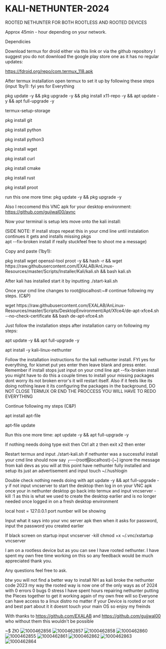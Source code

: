 # KALI-NETHUNTER-2024
ROOTED NETHUNTER FOR BOTH ROOTLESS AND ROOTED DEVICES

Approx 45min - hour depending on your network.

Dependicies

Download termux for droid either  via this link or via the github repository I suggest you do not download the google play store one as it has no regular updates:

 https://fdroid.org/repo/com.termux_118.apk

After termux installation open termux to set it up by following these steps (input 1by1): 
fyi yes for Everything

pkg update -y && pkg upgrade -y && pkg install x11-repo -y && apt update -y && apt full-upgrade -y 

termux-setup-storage 

pkg install git

pkg install python 

pkg install python3

pkg install wget 

pkg install curl

pkg install cmake

pkg install rust

pkg install proot

run this one more time:
pkg update -y && pkg upgrade -y

Also I reccomend this VNC apk for your desktop environment:
https://github.com/gujjwal00/avnc

Now your terminal is setup lets move onto the kali install:

(SIDE NOTE:
If install stops repeat this in your cmd line until instalation continues it gets and installs missing pkgs  
apt --fix-broken install 
if really stuckfeel free to shoot me a message)

Copy and paste (1by1):

pkg install wget openssl-tool proot -y && hash -r && wget https://<i></i>raw.githubusercontent.com/EXALAB/AnLinux-Resources/master/Scripts/Installer/Kali/kali.sh && bash kali.sh

After kali has installed start it by inputting 
./start-kali.sh

Once your cmd line changes to root@localhost:~# continue following my steps. (C&P)

wget https://<i></i>raw.githubusercontent.com/EXALAB/AnLinux-Resources/master/Scripts/DesktopEnvironment/Apt/Xfce4/de-apt-xfce4.sh --no-check-certificate && bash de-apt-xfce4.sh

Just follow the installation steps after installation carry on following my steps:

apt update -y && apt full-upgrade -y 

apt install -y kali-linux-nethunter 

Follow the installation instructions for the kali nethunter install. FYI yes for everything, for kismet put yes enter then leave blank and press enter. Remember if install stops just input on your cmd line 
apt --fix-broken install you might have to do this a couple times to install your missing packages dont worry its not broken error's it will restart itself. Also if it feels like its doing nothing leave it its configuring the packages in the background, DO NOT CLOSE TERMUX OR END THE PROCCESS YOU WILL HAVE TO REDO EVERYTHING 

Continue following my steps (C&P)

apt install apt-file

apt-file update

Run this one more time:
apt update -y && apt full-upgrade -y 

If nothing needs doing type exit then Ctrl alt z then exit x2 then enter

Restart termux and input ./start-kali.sh if nethunter was a successful install your cmd line should now say ┌──(root㉿localhost)-[~] ignore the message from kali devs as you will at this point have nethunter fully installed and setup its just an advertisement and input touch ~/.hushlogin 

Double check nothing needs doing with apt update -y && apt full-upgrade -y if not input vncserver to start the desktop then log in on your VNC apk once your in nethunter desktop go back into termux and input vncserver -kill :1 as this is what we used to create the desktop earlier and is no longer needed once logged in on a fresh desktop environment

local host = 127.0.0.1 port number will be showing 

Input what it says into your vnc server apk then when it asks for password, input the password you created earlier 

If black screen on startup input vncserver -kill
chmod +x ~/.vnc/xstartup 
vncserver 

I am on a rootless device but as you can see I have rooted nethunter. I have spent my own free time  working on this so any feedback would be much appreciated thank you.

Any questions feel free to ask.

btw you will not find a better way to install NH as kali broke the nethunter code 2023 my way the rooted way is now one of the only ways as of 2024 with 0 errors 0 bugs 0 stress I have spent hours repairing nethunter putting the Pieces together to get it working again of my own free will so Everyone can have access to a linux  distro no matter if your Device is rooted or not and best part about it it doesnt touch your main OS so enjoy my freinds

With thanks to https://github.com/EXALAB and https://github.com/gujjwal00 who without them this wouldn't be possible

~$ ZłO
![1000462856](https://github.com/user-attachments/assets/f74e8b29-a1af-45ec-8e9f-13fbfb04f92e)
![1000462857](https://github.com/user-attachments/assets/ff96bb37-c2e7-4af3-b7a6-0582b77e5606)
![1000462858](https://github.com/user-attachments/assets/88c50b30-eb34-4308-a5a7-498da84b6049)
![1000462860](https://github.com/user-attachments/assets/32ecc025-9c95-4d9b-9815-25c4264b4477)
![1000462855](https://github.com/user-attachments/assets/82163e61-a811-4ec2-9799-b036e1b5c9b1)
![1000462861](https://github.com/user-attachments/assets/9a98edde-c1e6-49bf-ac85-6951a33733c8)
![1000462862](https://github.com/user-attachments/assets/a770727a-3888-4dfb-b5d3-a89f2a93e079)
![1000462863](https://github.com/user-attachments/assets/99960030-d1a4-4a2e-a79c-ef21bce06956)
![1000462864](https://github.com/user-attachments/assets/e556e0a8-8983-483c-8843-7d7d830195ec)

